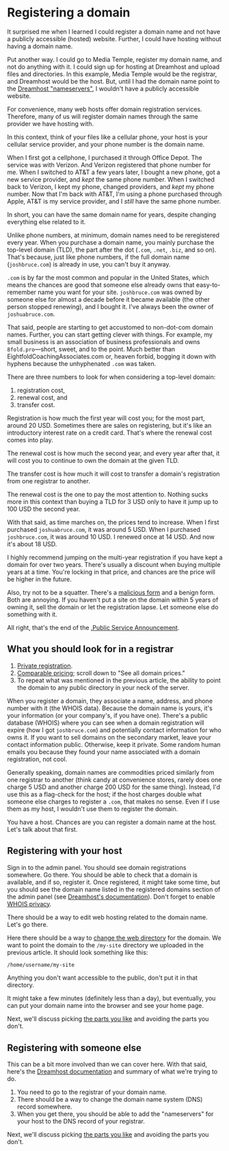 # Registering a domain

It surprised me when I learned I could register a domain name and not have a publicly accessible (hosted) website. Further, I could have hosting without having a domain name. 

Put another way. I could go to Media Temple, register my domain name, and not do anything with it. I could sign up for hosting at Dreamhost and upload files and directories. In this example, Media Temple would be the registrar, and Dreamhost would be the host. But, until I had the domain name point to the [Dreamhost "nameservers"](https://help.dreamhost.com/hc/en-us/articles/216385467-Nameservers-overview), I wouldn't have a publicly accessible website.

For convenience, many web hosts offer domain registration services. Therefore, many of us will register domain names through the same provider we have hosting with.

In this context, think of your files like a cellular phone, your host is your cellular service provider, and your phone number is the domain name.

When I first got a cellphone, I purchased it through Office Depot. The service was with Verizon. And Verizon registered that phone number for me. When I switched to AT&T a few years later, I bought a new phone, got a new service provider, and *kept* the same phone number. When I switched back to Verizon, I kept my phone, changed providers, and *kept* my phone number. Now that I'm back with AT&T, I'm using a phone purchased through Apple, AT&T is my service provider, and I *still* have the same phone number.

In short, you can have the same domain name for years, despite changing everything else related to it.

Unlike phone numbers, at minimum, domain names need to be reregistered every year. When you purchase a domain name, you mainly purchase the top-level domain (TLD), the part after the dot (`.com`, `.net`, `.biz`, and so on). That's because, just like phone numbers, if the full domain name (`joshbruce.com`) is already in use, you can't buy it anyway.

`.com` is by far the most common and popular in the United States, which means the chances are good that someone else already owns that easy-to-remember name you want for your site. `joshbruce.com` was owned by someone else for almost a decade before it became available (the other person stopped renewing), and I bought it. I've always been the owner of `joshuabruce.com`. 

That said, people are starting to get accustomed to non-dot-com domain names. Further, you can start getting clever with things. For example, my small business is an association of business professionals and owns `8fold.pro`—short, sweet, and to the point. Much better than EightfoldCoachingAssociates.com or, heaven forbid, bogging it down with hyphens because the unhyphenated `.com` was taken.

There are three numbers to look for when considering a top-level domain:

1. registration cost,
2. renewal cost, and
3. transfer cost.

Registration is how much the first year will cost you; for the most part, around 20 USD. Sometimes there are sales on registering, but it's like an introductory interest rate on a credit card. That's where the renewal cost comes into play.

The renewal cost is how much the second year, and every year after that, it will cost you to continue to own the domain at the given TLD.

The transfer cost is how much it will cost to transfer a domain's registration from one registrar to another.

The renewal cost is the one to pay the most attention to. Nothing sucks more in this context than buying a TLD for 3 USD only to have it jump up to 100 USD the second year.

With that said, as time marches on, the prices tend to increase. When I first purchased `joshuabruce.com`, it was around 5 USD. When I purchased `joshbruce.com`, it was around 10 USD. I renewed once at 14 USD. And now it's about 18 USD.

I highly recommend jumping on the multi-year registration if you have kept a domain for over two years. There's usually a discount when buying multiple years at a time. You're locking in that price, and chances are the price will be higher in the future.

Also, try not to be a squatter. There's a [malicious form](https://en.wikipedia.org/wiki/Cybersquatting) and a benign form. Both are annoying. If you haven't put a site on the domain within 5 years of owning it, sell the domain or let the registration lapse. Let someone else do something with it.

All right, that's the end of the [.Public Service Announcement](PSA).

## What you should look for in a registrar

1. [Private registration](https://www.dreamhost.com/domains/private-registration/).
2. [Comparable pricing](https://www.dreamhost.com/domains/); scroll down to "See all domain prices."
3. To repeat what was mentioned in the previous article, the ability to point the domain to any public directory in your neck of the server.

When you register a domain, they associate a name, address, and phone number with it (the WHOIS data). Because the domain name is yours, it's your information (or your company's, if you have one). There's a public database (WHOIS) where you can see when a domain registration will expire (how I got `joshbruce.com`) and potentially contact information for who owns it. If you want to sell domains on the secondary market, leave your contact information public. Otherwise, keep it private. Some random human emails you because they found your name associated with a domain registration, not cool.

Generally speaking, domain names are commodities priced similarly from one registrar to another (think candy at convenience stores, rarely does one charge 5 USD and another charge 200 USD for the same thing). Instead, I'd use this as a flag-check for the host; if the host charges double what someone else charges to register a `.com`, that makes no sense. Even if I use them as my host, I wouldn't use them to register the domain.

You have a host. Chances are you can register a domain name at the host. Let's talk about that first.

## Registering with your host

Sign in to the admin panel. You should see domain registrations somewhere. Go there. You should be able to check that a domain is available, and if so, register it. Once registered, it might take some time, but you should see the domain name listed in the registered domains section of the admin panel (see [Dreamhost's documentation](https://help.dreamhost.com/hc/en-us/articles/215767937-Domain-registration-overview)). Don't forget to enable [WHOIS privacy](https://help.dreamhost.com/hc/en-us/articles/216458407).

There should be a way to edit web hosting related to the domain name. Let's go there.

Here there should be a way to [change the web directory](https://help.dreamhost.com/hc/en-us/articles/360041534491-Changing-the-web-directory-assigned-to-a-domain) for the domain. We want to point the domain to the `/my-site` directory we uploaded in the previous article. It should look something like this:

```bash
/home/username/my-site
```

Anything you don't want accessible to the public, don't put it in that directory.

It might take a few minutes (definitely less than a day), but eventually, you can put your domain name into the browser and see your home page.

Next, we'll discuss picking [the parts you like](/essays-and-editorials/software-development/beginning-web-development/what-you-like/) and avoiding the parts you don't.

## Registering with someone else

This can be a bit more involved than we can cover here. With that said, here's the [Dreamhost documentation](https://help.dreamhost.com/hc/en-us/articles/214694378-What-DreamHost-DNS-records-do-I-point-my-site-to-) and summary of what we're trying to do.

1. You need to go to the registrar of your domain name.
2. There should be a way to change the domain name system (DNS) record somewhere.
3. When you get there, you should be able to add the "nameservers" for your host to the DNS record of your registrar.

Next, we'll discuss picking [the parts you like](/essays-and-editorials/software-development/beginning-web-development/what-you-like/) and avoiding the parts you don't.
